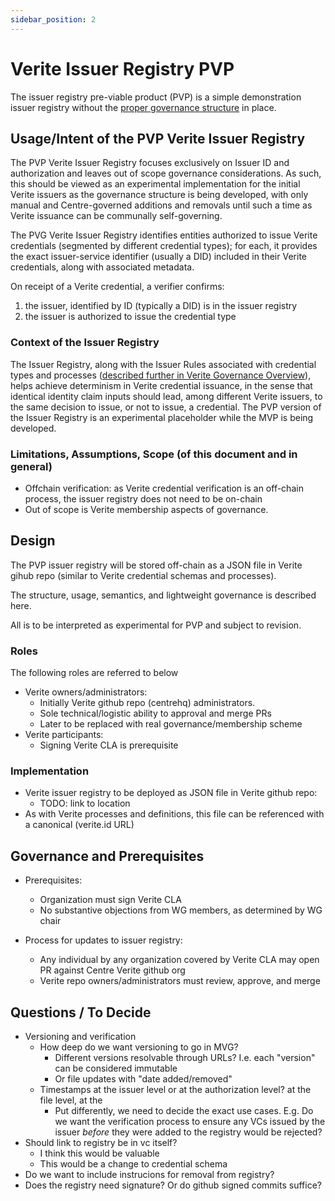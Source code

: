 ```yaml
---
sidebar_position: 2
---
```


# Verite Issuer Registry PVP

The issuer registry pre-viable product (PVP) is a simple demonstration issuer registry without the [proper governance structure](/verite/overview/governance-overview) in place. 

## Usage/Intent of the PVP Verite Issuer Registry

The PVP Verite Issuer Registry focuses exclusively on Issuer ID and authorization and leaves out of scope governance considerations. As such, this should be viewed as an experimental implementation for the initial Verite issuers as the governance structure is being developed, with only manual and Centre-governed additions and removals until such a time as Verite issuance can be communally self-governing.

The PVG Verite Issuer Registry identifies entities authorized to issue Verite credentials (segmented by different credential types); for each, it provides the exact issuer-service identifier (usually a DID) included in their Verite credentials, along with associated metadata. 

On receipt of a Verite credential, a verifier confirms:
1. the issuer, identified by ID (typically a DID) is in the issuer registry
2. the issuer is authorized to issue the credential type

### Context of the Issuer Registry
The Issuer Registry, along with the Issuer Rules associated with credential types and processes ([described further in Verite Governance Overview](/verite/overview/governance-overview)), helps achieve determinism in Verite credential issuance, in the sense that identical identity claim inputs should lead, among different Verite issuers, to the same decision to issue, or not to issue, a credential. The PVP version of the Issuer Registry is an experimental placeholder while the MVP is being developed.

### Limitations, Assumptions, Scope (of this document and in general)

- Offchain verification: as Verite credential verification is an off-chain process, the issuer registry does not need to be on-chain
- Out of scope is Verite membership aspects of governance. 

## Design

The PVP issuer registry will be stored off-chain as a JSON file in Verite gihub repo (similar to Verite credential schemas and processes).

The structure, usage, semantics, and lightweight governance is described here.

All is to be interpreted as experimental for PVP and subject to revision.

### Roles

The following roles are referred to below
- Verite owners/administrators: 
    - Initially Verite github repo (centrehq) administrators.
    - Sole technical/logistic ability to approval and merge PRs 
    - Later to be replaced with real governance/membership scheme
- Verite participants:
    - Signing Verite CLA is prerequisite

### Implementation

- Verite issuer registry to be deployed as JSON file in Verite github repo: 
    - TODO: link to location
- As with Verite processes and definitions, this file can be referenced with a canonical (verite.id URL)

## Governance and Prerequisites

- Prerequisites: 
    - Organization must sign Verite CLA
    - No substantive objections from WG members, as determined by WG chair

- Process for updates to issuer registry:
    - Any individual by any organization covered by Verite CLA may open PR against Centre Verite github org 
    - Verite repo owners/administrators must review, approve, and merge


## Questions / To Decide

- Versioning and verification
    - How deep do we want versioning to go in MVG? 
        - Different versions resolvable through URLs? I.e. each "version" can be considered immutable
        - Or file updates with "date added/removed"
    - Timestamps at the issuer level or at the authorization level?  at the file level, at the 
        - Put differently, we need to decide the exact use cases. E.g. Do we want the verification process to ensure any VCs issued by the issuer _before_ they were added to the registry would be rejected? 
- Should link to registry be in vc itself?
    - I think this would be valuable
    - This would be a change to credential schema
- Do we want to include instrucions for removal from registry?
- Does the registry need signature? Or do github signed commits suffice?





